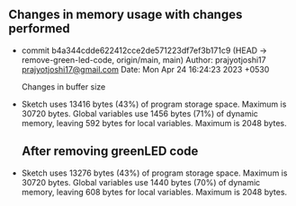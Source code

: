 ## Changes in memory usage with changes performed

- commit b4a344cdde622412cce2de571223df7ef3b171c9 (HEAD -> remove-green-led-code, origin/main,   main)
  Author: prajyotjoshi17 <prajyotjoshi17@gmail.com>
  Date:   Mon Apr 24 16:24:23 2023 +0530

    Changes in buffer size

- Sketch uses 13416 bytes (43%) of program storage space. Maximum is 30720 bytes.
  Global variables use 1456 bytes (71%) of dynamic memory, leaving 592 bytes for local variables.   Maximum is 2048 bytes.


  ## After removing greenLED code
- Sketch uses 13276 bytes (43%) of program storage space. Maximum is 30720 bytes.
  Global variables use 1440 bytes (70%) of dynamic memory, leaving 608 bytes for local variables. Maximum is 2048 bytes.
